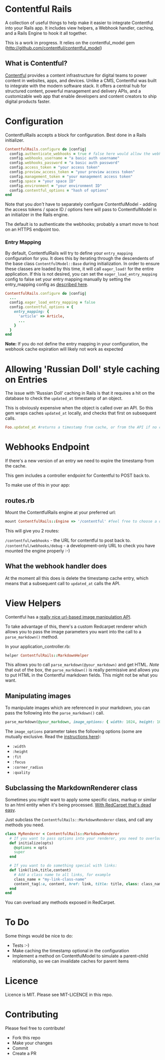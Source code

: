 # Contentful Rails

A collection of useful things to help make it easier to integrate Contentful into your Rails app.
It includes view helpers, a Webhook handler, caching, and a Rails Engine to hook it all together.

This is a work in progress. It relies on the contentful_model gem (http://github.com/contentful/contentful_model)

## What is Contentful?

[Contentful](https://www.contentful.com) provides a content infrastructure for digital teams to power content in websites, apps, and devices. Unlike a CMS, Contentful was built to integrate with the modern software stack. It offers a central hub for structured content, powerful management and delivery APIs, and a customizable web app that enable developers and content creators to ship digital products faster.

# Configuration
ContentfulRails accepts a block for configuration. Best done in a Rails initializer.

```ruby
ContentfulRails.configure do |config|
  config.authenticate_webhooks = true # false here would allow the webhooks to process without basic auth
  config.webhooks_username = "a basic auth username"
  config.webhooks_password = "a basic auth password"
  config.access_token = "your access token"
  config.preview_access_token = "your preview access token"
  config.management_token = "your management access token"
  config.space = "your space ID"
  config.environment = "your environment ID"
  config.contentful_options = "hash of options"
end
```

Note that you _don't_ have to separately configure ContentfulModel - adding the access tokens / space ID / options here will
pass to ContentfulModel in an initializer in the Rails engine.

The default is to authenticate the webhooks; probably a smart move to host on an HTTPS endpoint too.

### Entry Mapping

By default, ContentfulRails will try to define your `entry_mapping` configuration for you.  It does this by iterating through
 the descendents of the base class `ContentfulModel::Base` during initialization.  In order to ensure these classes are
 loaded by this time, it will call `eager_load!` for the entire application.  If this is not desired, you can set the
 `eager_load_entry_mapping` config to false set your entry mapping manually by setting the entry_mapping config
  as [described here](https://github.com/contentful/contentful.rb#custom-resource-classes).


```ruby
ContentfulRails.configure do |config|
  ...
  config.eager_load_entry_mapping = false
  config.contentful_options = {
    entry_mapping: {
      'article' => Article,
      ...
    }
  }
end
```

**Note:** If you do not define the entry mapping in your configuration, the webhook cache expiration will likely not work as expected

# Allowing 'Russian Doll' style caching on Entries
The issue with 'Russian Doll' caching in Rails is that it requires a hit on the database to check the `updated_at` timestamp of an object.

This is obviously expensive when the object is called over an API. So this gem wraps caches `updated_at` locally, and checks that first on subsequent calls.

```ruby
Foo.updated_at #returns a timestamp from cache, or from the API if no cache exists
```

# Webhooks Endpoint
If there's a new version of an entry we need to expire the timestamp from the cache.

This gem includes a controller endpoint for Contentful to POST back to.

To make use of this in your app:

## routes.rb
Mount the ContentfulRails engine at your preferred url:

```ruby
mount ContentfulRails::Engine => '/contentful' #feel free to choose a different endpoint name
```

This will give you 2 routes:

`/contentful/webhooks` - the URL for contentful to post back to.
`/contentful/webhooks/debug` - a development-only URL to check you have mounted the engine properly :-)

## What the webhook handler does
At the moment all this does is delete the timestamp cache entry, which means that a subsequent call to `updated_at` calls the API.

# View Helpers
Contentful has a [really nice url-based image manipulation API](https://www.contentful.com/blog/2014/08/14/do-more-with-images-on-contentful-platform/).

To take advantage of this, there's a custom Redcarpet renderer which allows you to pass the image parameters you want into the call to a `parse_markdown()` method.

In your application_controller.rb:

```ruby
helper ContentfulRails::MarkdownHelper
```

This allows you to call `parse_markdown(@your_markdown)` and get HTML. *Note* that out of the box, the `parse_markdown()` is really permissive and allows you to put HTML in the Contentful markdown fields. This might not be what you want.

## Manipulating images
To manipulate images which are referenced in your markdown, you can pass the following into the `parse_markdown()` call.

```ruby
parse_markdown(@your_markdown, image_options: { width: 1024, height: 1024 })
```

The `image_options` parameter takes the following options (some are mutually exclusive. Read the [instructions here](https://www.contentful.com/blog/2014/08/14/do-more-with-images-on-contentful-platform/)):

* `:width`
* `:height`
* `:fit`
* `:focus`
* `:corner_radius`
* `:quality`

## Subclassing the MarkdownRenderer class
Sometimes you might want to apply some specific class, markup or similar to an html entity when it's being processed. [With RedCarpet that's dead easy](https://github.com/vmg/redcarpet#and-you-can-even-cook-your-own).

Just subclass the `ContentfulRails::MarkdownRenderer` class, and call any methods you need.

```ruby
class MyRenderer < ContentfulRails::MarkdownRenderer
  # If you want to pass options into your renderer, you need to overload initialize()
  def initialize(opts)
    @options = opts
    super
  end

  # If you want to do something special with links:
  def link(link,title,content)
    # Add a class name to all links, for example
    class_name = "my-link-class-name"
    content_tag(:a, content, href: link, title: title, class: class_name)
  end
end
```

You can overload any methods exposed in RedCarpet.

# To Do
Some things would be nice to do:

* Tests :-)
* Make caching the timestamp optional in the configuration
* Implement a method on ContentfulModel to simulate a parent-child relationship, so we can invalidate caches for parent items


# Licence
Licence is MIT. Please see MIT-LICENCE in this repo.

# Contributing
Please feel free to contribute!

* Fork this repo
* Make your changes
* Commit
* Create a PR
